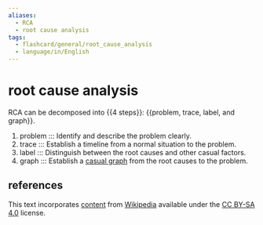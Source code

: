 ```yaml
---
aliases:
  - RCA
  - root cause analysis
tags:
  - flashcard/general/root_cause_analysis
  - language/in/English
---
```


# root cause analysis

RCA can be decomposed into {{4 steps}}: {{problem, trace, label, and graph}}. <!--SR:!2024-06-24,16,290!2024-06-27,18,301-->

1. problem ::: Identify and describe the problem clearly. <!--SR:!2024-07-26,36,270!2024-06-24,16,290-->
2. trace ::: Establish a timeline from a normal situation to the problem. <!--SR:!2024-06-25,17,290!2024-06-23,15,290-->
3. label ::: Distinguish between the root causes and other casual factors. <!--SR:!2024-07-22,34,290!2024-06-22,14,290-->
4. graph ::: Establish a [casual graph](casual%20graph.md) from the root causes to the problem. <!--SR:!2024-07-10,23,270!2024-08-11,51,310-->

## references

This text incorporates [content](https://en.wikipedia.org/wiki/root_cause_analysis) from [Wikipedia](Wikipedia.md) available under the [CC BY-SA 4.0](https://creativecommons.org/licenses/by-sa/4.0/) license.
